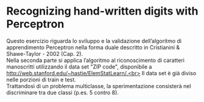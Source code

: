 # Recognizing hand-written digits with Perceptron
Questo esercizio riguarda lo sviluppo e la validazione dell’algoritmo di apprendimento Perceptron nella forma duale descritto in Cristianini &amp; Shawe-Taylor - 2002 (Cap. 2). <br>
Nella seconda parte si applica l’algoritmo al riconoscimento di caratteri manoscritti utilizzando il data set "ZIP code", disponibile a http://web.stanford.edu/~hastie/ElemStatLearn/.<br> 
Il data set è già diviso nelle porzioni di train e test.<br>
Trattandosi di un problema multiclasse, la sperimentazione consisterà nel discriminare tra due classi (p.es. 5 contro 8).
